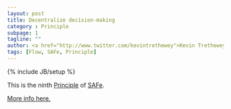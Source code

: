 ```yaml
---
layout: post
title: Decentralize decision-making
category : Principle
subpage: 1
tagline: ""
author: <a href="http://www.twitter.com/kevintrethewey">Kevin Trethewey</a>
tags: [Flow, SAFe, Principle]
---
```

{% include JB/setup %}

This is the ninth [Principle](/principles.html) of [SAFe](/archetype/SAFe).

[More info here.](http://scaledagileframework.com/decentralize-decision-making/)